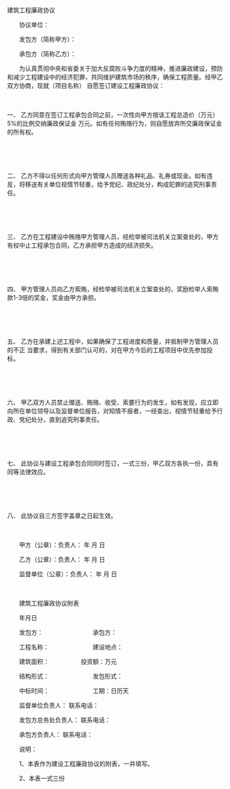 



建筑工程廉政协议



 

　　协议单位：

　　发包方（简称甲方）：

　　承包方（简称乙方）：　　

　　为认真贯彻中央和省委关于加大反腐败斗争力度的精神，推进廉政建设，预防和减少工程建设中的经济犯罪，共同维护建筑市场的秩序，确保工程质量。经甲乙双方协商，现就（项目名称） 自愿签订建设工程廉政协议：

　　

一、
乙方同意在签订工程承包合同之前，一次性向甲方按该工程总造价（万元）5%的比例交纳廉政保证金 万元。如有任何贿赂行为，则自愿放弃所交廉政保证金的所有权。

　　

　　

二、
乙方不得以任何形式向甲方管理人员赠送各种礼品、礼券或现金。如有违反，将移送有关单位视情节轻重，给予党纪、政纪处分，构成犯罪的追究刑事责任。

　　

　　

三、
乙方在工程建设中贿赂甲方管理人员，经检举被司法机关立案查处的，甲方有权中止工程承包合同，乙方承担甲方造成的经济损失。

　　

　　

四、
甲方管理人员向乙方索贿，经检举被司法机关立案查处的，奖励检举人索贿款1-3倍的奖金，奖金由甲方承担。

　　

　　

五、
乙方在承建上述工程中，如果确保了工程进度和质量，并抵制甲方管理人员的不正 当要求，得到有关部门认可的，对在甲方今后的工程项目中优先参加投标。

　　

　　

六、
甲乙双方人员禁止赠送、贿赂、收受、索要行为的发生，如有发现，应立即向所在单位领导以及监督单位报告，对知情不报者，一经查出，视情节轻重给予行政、党纪处分，直到追究刑事责任。

　　

　　

七、
此协议与建设工程承包合同同时签订，一式三份，甲乙双方各执一份，具有同等法律效应。

　　

　　

八、
此协议自三方签字盖章之日起生效。

　　　　

　　甲方（公章）：负责人： 年 月 日　　

　　乙方（公章）：负责人： 年 月 日　　

　　监督单位（公章）：负责人： 年 月 日　　　　

　　

　　建筑工程廉政协议附表　　

　　年月日　　

　　发包方：　　　　　　　　 承包方：

　　工程名称：　　　　　　　 建设地点：

　　建筑面积：　　　　　 投资额：万元

　　结构形式：　　　　　　　 发包形式：

　　中标时间：　　　　　　　 工期：日历天

　　监督单位负责人： 联系电话：

　　发包方总务处负责人： 联系电话：

　　承包方负责人： 联系电话：

　　说明：

　　1、本表作为建设工程廉政协议的附表，一并填写。

　　2、本表一式三份